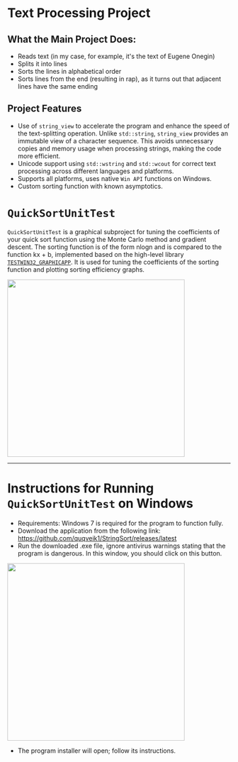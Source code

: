 # Text Processing Project

## What the Main Project Does:
- Reads text (in my case, for example, it's the text of Eugene Onegin)
- Splits it into lines
- Sorts the lines in alphabetical order
- Sorts lines from the end (resulting in rap), as it turns out that adjacent lines have the same ending

## Project Features

- Use of `string_view` to accelerate the program and enhance the speed of the text-splitting operation. Unlike `std::string`, `string_view` provides an immutable view of a character sequence. This avoids unnecessary copies and memory usage when processing strings, making the code more efficient.
- Unicode support using `std::wstring` and `std::wcout` for correct text processing across different languages and platforms.
- Supports all platforms, uses native `Win API` functions on Windows.
- Custom sorting function with known asymptotics.

# `QuickSortUnitTest`

`QuickSortUnitTest` is a graphical subproject for tuning the coefficients of your quick sort function using the Monte Carlo method and gradient descent. The sorting function is of the form nlogn and is compared to the function kx + b, implemented based on the high-level library [`TESTWIN32_GRAPHICAPP`](https://github.com/quqveik1/TESTWIN32_GRAPHICAPP).
It is used for tuning the coefficients of the sorting function and plotting sorting efficiency graphs.

<img src="https://user-images.githubusercontent.com/64206443/235460597-0fbdd4c4-49d0-4fa8-a81e-cc3396697266.png" width="400">

--------------------------
# Instructions for Running `QuickSortUnitTest` on Windows
- Requirements: Windows 7 is required for the program to function fully.
- Download the application from the following link: https://github.com/quqveik1/StringSort/releases/latest
- Run the downloaded .exe file, ignore antivirus warnings stating that the program is dangerous.
In this window, you should click on this button.

<img src="https://user-images.githubusercontent.com/64206443/182945554-ed4d18c6-a25d-4d0d-a331-e268643b3031.png" width="400">

- The program installer will open; follow its instructions.
